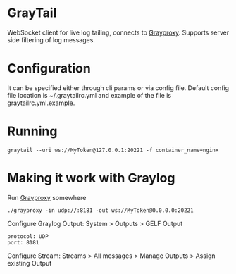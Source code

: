 GrayTail
========

WebSocket client for live log tailing, connects to [Grayproxy](https://github.com/andviro/grayproxy).
Supports server side filtering of log messages.

# Configuration

It can be specified either through cli params or via config file.
Default config file location is ~/.graytailrc.yml and example of the file is
graytailrc.yml.example.

# Running
```shell
graytail --uri ws://MyToken@127.0.0.1:20221 -f container_name=nginx
```

# Making it work with Graylog

Run [Grayproxy](https://github.com/andviro/grayproxy) somewhere
```shell
./grayproxy -in udp://:8181 -out ws://MyToken@0.0.0.0:20221
```

Configure Graylog Output:
System > Outputs > GELF Output

```
protocol: UDP
port: 8181
```

Configure Stream:
Streams > All messages > Manage Outputs > Assign existing Output
